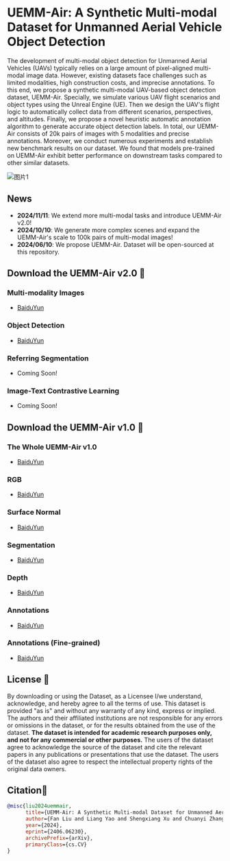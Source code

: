 # UEMM-Air: A Synthetic Multi-modal Dataset for Unmanned Aerial Vehicle Object Detection

The development of multi-modal object detection for Unmanned Aerial Vehicles (UAVs) typically relies on a large amount of pixel-aligned multi-modal image data. However, existing datasets face challenges such as limited modalities, high construction costs, and imprecise annotations. To this end, we propose a synthetic multi-modal UAV-based object detection dataset, UEMM-Air. Specially, we simulate various UAV flight scenarios and object types using the Unreal Engine (UE). Then we design the UAV's flight logic to automatically collect data from different scenarios, perspectives, and altitudes. Finally, we propose a novel heuristic automatic annotation algorithm to generate accurate object detection labels. In total, our UEMM-Air consists of 20k pairs of images with 5 modalities and precise annotations. 
Moreover, we conduct numerous experiments and establish new benchmark results on our dataset. We found that models pre-trained on UEMM-Air exhibit better performance on downstream tasks compared to other similar datasets. 

![图片1](https://github.com/1e12Leon/UEMM-Air/assets/44053847/56f0e7b2-a757-4386-a47c-bceada76b79c)


## News
- **2024/11/11**: We extend more multi-modal tasks and introduce UEMM-Air v2.0!
- **2024/10/10**: We generate more complex scenes and expand the UEMM-Air's scale to 100k pairs of multi-modal images!
- **2024/06/10**: We propose UEMM-Air. Dataset will be open-sourced at this repository.
  
## Download the UEMM-Air v2.0 📂

### Multi-modality Images
*  [BaiduYun](https://pan.baidu.com/s/1AgrehM3Bs-aiVLVrdswWeQ?pwd=xcpe)

### Object Detection
*  [BaiduYun](https://pan.baidu.com/s/1bkG3G3nUre65yk0XjeaQ5w?pwd=a3qt)

### Referring Segmentation
*  Coming Soon!
  
### Image-Text Contrastive Learning
*  Coming Soon!
  
## Download the UEMM-Air v1.0 📂

### The Whole UEMM-Air v1.0
*  [BaiduYun](https://pan.baidu.com/s/1tny1Y8XS0K9bvBdWcToe8g?pwd=y6i7) 

### RGB
*  [BaiduYun](https://pan.baidu.com/s/1zrnhQtPC2OQM4TK2IEUBEA?pwd=tlw0) 

### Surface Normal
*  [BaiduYun](https://pan.baidu.com/s/1oGzXY56K4yfN0muNyInmuw?pwd=67mj) 

### Segmentation
*  [BaiduYun](https://pan.baidu.com/s/1gQDNFrDtaI-EQhXUifqvhQ?pwd=uum6) 

### Depth
*  [BaiduYun](https://pan.baidu.com/s/1HcHukVPYz6gTBQl5k7mc1Q?pwd=boep) 

### Annotations
*  [BaiduYun](https://pan.baidu.com/s/1jlLoKPE-nSvl148Wxpcm_A?pwd=zwo7) 

### Annotations (Fine-grained)
*  [BaiduYun](https://pan.baidu.com/s/1O3XUfcv1zq6gPGglaoP5ag?pwd=6sb5)


## License 🚨
By downloading or using the Dataset, as a Licensee I/we understand, acknowledge, and hereby agree to all the terms of use. This dataset is provided "as is" and without any warranty of any kind, express or implied. The authors and their affiliated institutions are not responsible for any errors or omissions in the dataset, or for the results obtained from the use of the dataset. **The dataset is intended for academic research purposes only, and not for any commercial or other purposes.** The users of the dataset agree to acknowledge the source of the dataset and cite the relevant papers in any publications or presentations that use the dataset. The users of the dataset also agree to respect the intellectual property rights of the original data owners.

## Citation🎈

```bibtex
@misc{liu2024uemmair,
      title={UEMM-Air: A Synthetic Multi-modal Dataset for Unmanned Aerial Vehicle Object Detection}, 
      author={Fan Liu and Liang Yao and Shengxiang Xu and Chuanyi Zhang and Xinlei Zhang and Ting Wu},
      year={2024},
      eprint={2406.06230},
      archivePrefix={arXiv},
      primaryClass={cs.CV}
}
```
